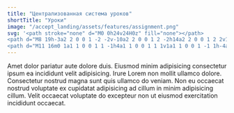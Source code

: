 ```yaml
---
title: "Централизованная система уроков"
shortTitle: "Уроки"
image: "/accept_landing/assets/features/assignment.png"
svg: '<path stroke="none" d="M0 0h24v24H0z" fill="none"></path>
<path d="M8 19h-3a2 2 0 0 1 -2 -2v-10a2 2 0 0 1 2 -2h14a2 2 0 0 1 2 2v11a1 1 0 0 1 -1 1"></path>
<path d="M11 16m0 1a1 1 0 0 1 1 -1h4a1 1 0 0 1 1 1v1a1 1 0 0 1 -1 1h-4a1 1 0 0 1 -1 -1z"></path>'
---
```


Amet dolor pariatur aute dolore duis. Eiusmod minim adipisicing consectetur ipsum ea incididunt velit adipisicing. Irure Lorem non mollit ullamco dolore. Consectetur nostrud magna sunt quis ullamco do veniam. Non eu occaecat nostrud voluptate ex cupidatat adipisicing ad cillum in minim adipisicing cillum. Velit occaecat voluptate do excepteur non ut eiusmod exercitation incididunt occaecat.